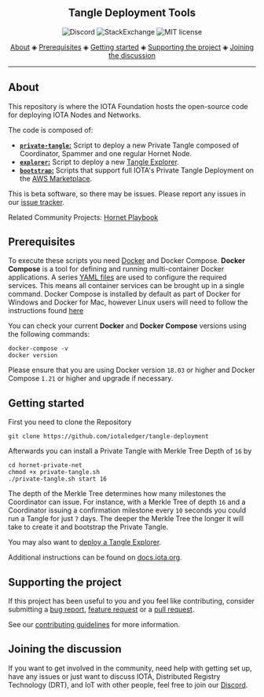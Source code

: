 <h2 align="center">Tangle Deployment Tools</h2>

<p align="center">
  <a href="https://discord.iota.org/" style="text-decoration:none;"><img src="https://img.shields.io/badge/Discord-9cf.svg?logo=discord" alt="Discord"></a>
    <a href="https://iota.stackexchange.com/" style="text-decoration:none;"><img src="https://img.shields.io/badge/StackExchange-9cf.svg?logo=stackexchange" alt="StackExchange"></a>
    <a href="https://github.com/iotaledger/tangle-deployment/blob/master/LICENSE" style="text-decoration:none;"><img src="https://img.shields.io/github/license/iotaledger/tangle-deployment.svg" alt="MIT license"></a>
</p>
      
<p align="center">
  <a href="#about">About</a> ◈
  <a href="#prerequisites">Prerequisites</a> ◈
  <a href="#getting-started">Getting started</a> ◈
  <a href="#supporting-the-project">Supporting the project</a> ◈
  <a href="#joining-the-discussion">Joining the discussion</a> 
</p>

---

## About

This repository is where the IOTA Foundation hosts the open-source code for deploying IOTA Nodes and Networks.

The code is composed of:

- [**`private-tangle`:**](private-tangle/README.md) Script to deploy a new Private Tangle composed of Coordinator, Spammer and one regular Hornet Node. 
- [**`explorer`:**](explorer/README.md) Script to deploy a new [Tangle Explorer](https://github.com/iotaledger/explorer).
- [**`bootstrap`:**](bootstrap/README.md) Scripts that support full IOTA's Private Tangle Deployment on the [AWS Marketplace](https://aws.amazon.com/marketplace/pp/B08M4933Y3).

This is beta software, so there may be issues.
Please report any issues in our [issue tracker](https://github.com/iotaledger/tangle-deployment/issues/new).

Related Community Projects: [Hornet Playbook](https://github.com/nuriel77/hornet-playbook)

## Prerequisites

To execute these scripts you need [Docker](https://www.docker.com) and Docker Compose. **Docker Compose** is a tool for defining and running multi-container Docker applications. A series [YAML files](./docker-compose.yaml) are used to configure the required services. This means all container services can be brought up in a single command. Docker Compose is installed by default as part of Docker for Windows and Docker for Mac, however Linux users will need to follow the instructions found [here](https://docs.docker.com/compose/install/)

You can check your current **Docker** and **Docker Compose** versions using the following commands:

```console
docker-compose -v
docker version
```

Please ensure that you are using Docker version `18.03` or higher and Docker Compose `1.21` or higher and upgrade if
necessary.

## Getting started

First you need to clone the Repository

```
git clone https://github.com/iotaledger/tangle-deployment
```

Afterwards you can install a Private Tangle with Merkle Tree Depth of `16` by

```
cd hornet-private-net
chmod +x private-tangle.sh
./private-tangle.sh start 16
```

The depth of the Merkle Tree determines how many milestones the Coordinator can issue. For instance, with a Merkle Tree of depth `16` and a Coordinator issuing a confirmation milestone every `10` seconds you could run a Tangle for just `7` days. The deeper the Merkle Tree the longer it will take to create it and bootstrap the Private Tangle. 

You may also want to [deploy a Tangle Explorer](./explorer). 

Additional instructions can be found on [docs.iota.org](https://docs.iota.org). 

## Supporting the project

If this project has been useful to you and you feel like contributing, consider submitting a [bug report](https://github.com/iotaledger/tangle-deployment/issues/new), [feature request](https://github.com/iotaledger/tangle-deployment/issues/new) or a [pull request](https://github.com/iotaledger/IOTA-Tangle-Node-Deployment/pulls/).

See our [contributing guidelines](.github/CONTRIBUTING.md) for more information.

## Joining the discussion

If you want to get involved in the community, need help with getting set up, have any issues or just want to discuss IOTA, Distributed Registry Technology (DRT), and IoT with other people, feel free to join our [Discord](https://discord.iota.org/).

